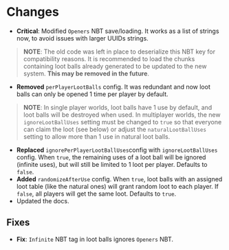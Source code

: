 # Changes
- **Crítical**: Modified `Openers` NBT save/loading. It works as
a list of strings now, to avoid issues with larger UUIDs strings.
> **NOTE**: The old code was left in place to deserialize this NBT key
for compatibility reasons. It is recommended to load the chunks
containing loot balls already generated to be updated to the new system.
**This may be removed in the future**.
- **Removed** `perPlayerLootBalls` config. It was redundant and now loot balls can only be opened 1 time per player by default. 
> **NOTE**: In single player worlds, loot balls have 1 use by default, and loot balls 
will be destroyed when used. In multiplayer worlds, the new
`ignoreLootBallUses` setting must be changed to `true` so that everyone
can claim the loot (see below) or adjust the `naturalLootBallUses` setting
to allow more than 1 use in natural loot balls.
- **Replaced** `ignorePerPlayerLootBallUses`config with `ignoreLootBallUses`
config. When `true`, the remaining uses of a loot ball will be ignored
(infinite uses), but will still be limited to 1 loot per player. Defaults to `false`.
- **Added** `randomizeAfterUse` config. When `true`, loot balls with an
assigned loot table (like the natural ones) will grant random loot to
each player. If `false`, all players will get the same loot. Defaults to
`true`.
- Updated the docs.

## Fixes
- **Fix**: `Infinite` NBT tag in loot balls ignores `Openers` NBT.